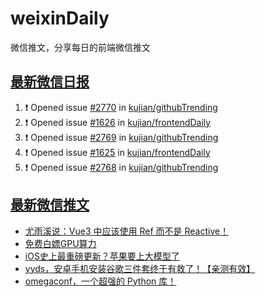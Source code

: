 # weixinDaily
微信推文，分享每日的前端微信推文

## [最新微信日报](https://github.com/kujian/weixinDaily/issues)

<!--START_SECTION:activity-->
1. ❗ Opened issue [#2770](https://github.com/kujian/githubTrending/issues/2770) in [kujian/githubTrending](https://github.com/kujian/githubTrending)
2. ❗ Opened issue [#1626](https://github.com/kujian/frontendDaily/issues/1626) in [kujian/frontendDaily](https://github.com/kujian/frontendDaily)
3. ❗ Opened issue [#2769](https://github.com/kujian/githubTrending/issues/2769) in [kujian/githubTrending](https://github.com/kujian/githubTrending)
4. ❗ Opened issue [#1625](https://github.com/kujian/frontendDaily/issues/1625) in [kujian/frontendDaily](https://github.com/kujian/frontendDaily)
5. ❗ Opened issue [#2768](https://github.com/kujian/githubTrending/issues/2768) in [kujian/githubTrending](https://github.com/kujian/githubTrending)
<!--END_SECTION:activity-->


## [最新微信推文](https://weixin.qdkfweb.cn/)

<!-- BLOG-POST-LIST:START -->
- [尤雨溪说：Vue3 中应该使用 Ref 而不是 Reactive！](https://weixin.qdkfweb.cn/40229.html)
- [免费白嫖GPU算力](https://weixin.qdkfweb.cn/40220.html)
- [iOS史上最重磅更新？苹果要上大模型了](https://weixin.qdkfweb.cn/40219.html)
- [yyds，安卓手机安装谷歌三件套终于有救了！【亲测有效】](https://weixin.qdkfweb.cn/40214.html)
- [omegaconf，一个超强的 Python 库！](https://weixin.qdkfweb.cn/40222.html)
<!-- BLOG-POST-LIST:END -->